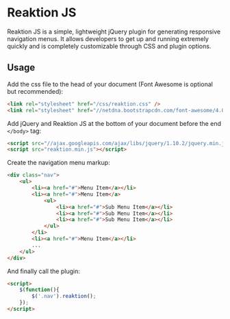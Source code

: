 Reaktion JS
========

Reaktion JS is a simple, lightweight jQuery plugin for generating responsive navigation menus. It allows developers to get up and running extremely quickly and is completely customizable through CSS and plugin options.


Usage
------

Add the css file to the head of your document (Font Awesome is optional but recommended):

```html
<link rel="stylesheet" href="/css/reaktion.css" />
<link rel="stylesheet" href="//netdna.bootstrapcdn.com/font-awesome/4.0.3/css/font-awesome.min.css" >
```

Add jQuery and Reaktion JS at the bottom of your document before the end `</body>` tag:

```html
<script src="//ajax.googleapis.com/ajax/libs/jquery/1.10.2/jquery.min.js"></script>
<script src="reaktion.min.js"></script>
```

Create the navigation menu markup:

```html
<div class="nav">
	<ul>
		<li><a href="#">Menu Item</a></li>
		<li><a href="#">Menu Item</a>
			<ul>
				<li><a href="#">Sub Menu Item</a></li>
				<li><a href="#">Sub Menu Item</a></li>
				<li><a href="#">Sub Menu Item</a></li>
			</ul>
		</li>
		<li><a href="#">Menu Item</a></li>
		...
	</ul>
</div>
```

And finally call the plugin:

```html
<script>
	$(function(){ 
		$('.nav').reaktion(); 
	});
</script>
```

